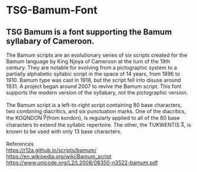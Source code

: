 # TSG-Bamum-Font
<h2>TSG Bamum is a font supporting the Bamum syllabary of Cameroon.</h2> 

<p1>The Bamum scripts are an evolutionary series of six scripts created for the Bamum language by King Njoya of Cameroon at the turn of the 19th century. They are notable for evolving from a pictographic system to a partially alphabetic syllabic script in the space of 14 years, from 1896 to 1910. Bamum type was cast in 1918, but the script fell into disuse around 1931. A project began around 2007 to revive the Bamum script. This font supports the modern version of the syllabary, not the pictographic version.<br>
<br>
The Bamum script is a left-to-right script containing 80 base characters, two combining diacritics, and six punctuation marks. One of the diacritics, the KOQNDON ꛤ꛰(from kondon), is regularly applied to all of the 80 base characters to extend the syllabic repertoire. The other, the TUKWENTIS ꚧ꛱, is known to be used with only 13 base characters.<br>
<br>
References<br>
https://r12a.github.io/scripts/bamum/ <br>
https://en.wikipedia.org/wiki/Bamum_script <br>
https://www.unicode.org/L2/L2008/08350-n3522-bamum.pdf
</p1>
